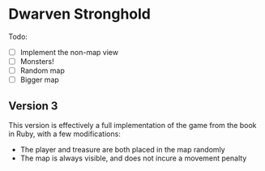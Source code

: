# Dwarven Stronghold

Todo:

- [ ] Implement the non-map view
- [ ] Monsters!
- [ ] Random map
- [ ] Bigger map

## Version 3

This version is effectively a full implementation of the game from the book in Ruby, with a few modifications:

* The player and treasure are both placed in the map randomly
* The map is always visible, and does not incure a movement penalty
